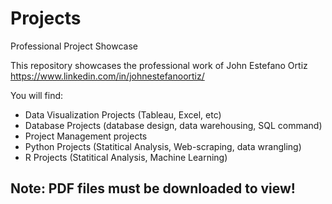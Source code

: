 # Projects
Professional Project Showcase

This repository showcases the professional work of John Estefano Ortiz 
https://www.linkedin.com/in/johnestefanoortiz/

You will find:
- Data Visualization Projects (Tableau, Excel, etc)
- Database Projects (database design, data warehousing, SQL command)
- Project Management projects
- Python Projects (Statitical Analysis, Web-scraping, data wrangling)
- R Projects (Statitical Analysis, Machine Learning)

## Note: PDF files must be downloaded to view!
